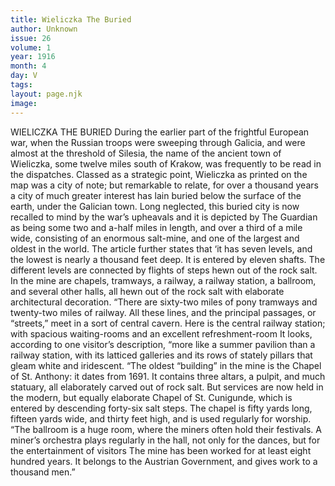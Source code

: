 ```yaml
---
title: Wieliczka The Buried
author: Unknown
issue: 26
volume: 1
year: 1916
month: 4
day: V
tags:
layout: page.njk
image:
---
```

WIELICZKA THE BURIED    During the earlier part of the frightful European war, when the Russian troops were sweeping through Galicia, and were almost at the threshold of Silesia, the name of the ancient town of Wieliczka, some twelve miles south of Krakow, was frequently to be read in the dispatches. Classed as a strategic point, Wieliczka as printed on the map was a city of note; but remarkable to relate, for over a thousand years a city of much greater interest has lain buried below the surface of the earth, under the Galician town. Long neglected, this buried city is now recalled to mind by the war’s upheavals and it is depicted by The Guardian as being some two and a-half miles in length, and over a third of a mile wide, consisting of an enormous salt-mine, and one of the largest and oldest in the world. The article further states that ‘it has seven levels, and the lowest is nearly a thousand feet deep. It is entered by eleven shafts. The different levels are connected by flights of steps hewn out of the rock salt. In the mine are chapels, tramways, a railway, a railway station, a ballroom, and several other halls, all hewn out of the rock salt with elaborate architectural decoration.        “There are sixty-two miles of pony tramways and twenty-two miles of railway. All these lines, and the principal passages, or “streets,” meet in a sort of central cavern. Here is the central railway station; with spacious waiting-rooms and an excellent refreshment-room It looks, according to one visitor’s description, “more like a summer pavilion than a railway station, with its latticed galleries and its rows of stately pillars that gleam white and iridescent.       “The oldest “building” in the mine is the Chapel of St. Anthony: it dates from 1691. It contains three altars, a pulpit, and much statuary, all elaborately carved out of rock salt. But services are now held in the modern, but equally elaborate Chapel of St. Cunigunde, which is entered by descending forty-six salt steps. The chapel is fifty yards long, fifteen yards wide, and thirty feet high, and is used regularly for worship.       “The ballroom is a huge room, where the miners often hold their festivals. A miner’s orchestra plays regularly in the hall, not only for the dances, but for the entertainment of visitors The mine has been worked for at least eight hundred years. It belongs to the Austrian Government, and gives work to a thousand men.” 

